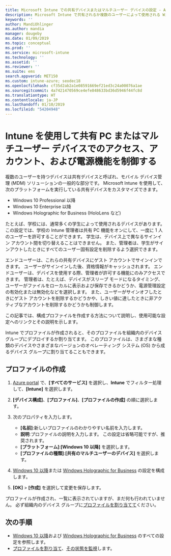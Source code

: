 ```yaml
---
title: Microsoft Intune での共有デバイスまたはマルチユーザー デバイスの設定 - Azure | Microsoft Docs
description: Microsoft Intune で共有されるか複数のユーザーによって使用される Windows 10 デバイスと Windows Holographic for Business デバイスを追加および使用します。 すべての設定と、Microsoft HoloLens などのデバイスでのその動作の一覧を参照してください。 デバイス構成プロファイルで、ゲスト アカウントの制御、アカウントの管理、非アクティブなアカウントの削除、ローカル ストレージへの保存の許可または禁止、電源とスリープのオプションの設定、更新プログラムをインストールするタイミングの選択、および教育環境でのデバイスの使用を行います。
keywords: ''
author: MandiOhlinger
ms.author: mandia
manager: dougeby
ms.date: 01/09/2019
ms.topic: conceptual
ms.prod: ''
ms.service: microsoft-intune
ms.technology: ''
ms.assetid: ''
ms.reviewer: ''
ms.suite: ems
search.appverid: MET150
ms.custom: intune-azure; seodec18
ms.openlocfilehash: cf35d2ab2a1e08591669ef21ed3c24a00076a1ae
ms.sourcegitcommit: 4a7421470569ce4efe848633bd36d5946f44fc8d
ms.translationtype: HT
ms.contentlocale: ja-JP
ms.lasthandoff: 01/10/2019
ms.locfileid: "54204948"
---
```

# <a name="control-access-accounts-and-power-features-on-shared-pc-or-multi-user-devices-using-intune"></a>Intune を使用して共有 PC またはマルチユーザー デバイスでのアクセス、アカウント、および電源機能を制御する

複数のユーザーを持つデバイスは共有デバイスと呼ばれ、モバイル デバイス管理 (MDM) ソリューションの一般的な部分です。 Microsoft Intune を使用して、次のプラットフォームを実行している共有デバイスをカスタマイズできます。

- Windows 10 Professional 以降
- Windows 10 Enterprise 以降
- Windows Holographic for Business (HoloLens など)

たとえば、学校には、通常多くの学生によって使用されるデバイスがあります。 この設定では、学校の Intune 管理者は共有 PC 機能をオンにして、一度に 1 人のユーザーを許可することができます。 学生は、デバイス上で異なるサインイン アカウント間を切り替えることはできません。 また、管理者は、学生がサインアウトしたときにすべてのユーザー固有設定を削除するよう選択できます。

エンドユーザーは、これらの共有デバイスにゲスト アカウントでサインインできます。 ユーザーがサインインした後、資格情報がキャッシュされます。 エンドユーザーは、デバイスを使用する際、管理者が許可する機能にのみアクセスできます。 管理者は、たとえば、デバイスがスリープ モードになるタイミング、ユーザーがファイルをローカルに表示および保存できるかどうか、電源管理設定の有効化または無効化などを選択します。 また、ユーザーがサインオフしたときにゲスト アカウントを削除するかどうかや、しきい値に達したときに非アクティブなアカウントを削除するかどうかも制御します。

この記事では、構成プロファイルを作成する方法について説明し、使用可能な設定へのリンクとその説明を示します。

Intune でプロファイルが作成されると、そのプロファイルを組織内のデバイス グループにデプロイするか割り当てます。 このプロファイルは、さまざまな種類のデバイスやさまざまなバージョンのオペレーティング システム (OS) から成るデバイス グループに割り当てることもできます。

## <a name="create-the-profile"></a>プロファイルの作成

1. [Azure portal](https://portal.azure.com) で、**[すべてのサービス]** を選択し、**Intune** でフィルター処理して、**[Intune]** を選択します。
2. **[デバイス構成]**、**[プロファイル]**、**[プロファイルの作成]** の順に選択します。
3. 次のプロパティを入力します。

   - **[名前]**:新しいプロファイルのわかりやすい名前を入力します。
   - **説明**:プロファイルの説明を入力します。 この設定は省略可能ですが、推奨されます。
   - **[プラットフォーム]**:**[Windows 10 以降]** を選択します。
   - **[プロファイルの種類]**:**[共有のマルチユーザーのデバイス]** を選択します。

4. [Windows 10 以降](shared-user-device-settings-windows.md)または [Windows Holographic for Business](shared-user-device-settings-windows-holographic.md) の設定を構成します。

5. **[OK]** > **[作成]** を選択して変更を保存します。

プロファイルが作成され、一覧に表示されていますが、まだ何も行われていません。 必ず組織内のデバイス グループに[プロファイルを割り当てて](device-profile-assign.md)ください。

## <a name="next-steps"></a>次の手順

- [Windows 10 以降](shared-user-device-settings-windows.md)および [Windows Holographic for Business](shared-user-device-settings-windows-holographic.md) のすべての設定を参照します。
- [プロファイルを割り当て](device-profile-assign.md)、[その状態を監視](device-profile-monitor.md)します。